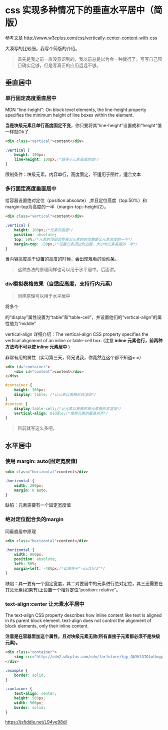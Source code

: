 # css 实现多种情况下的垂直水平居中（简版）
参考文章 http://www.w3cplus.com/css/vertically-center-content-with-css

大漠写的比较细，我写个简版的介绍。

> 首先是我之前一直没意识到的，我以前总是以为会一种就行了，写写自己项目确实足够，但是写真正的应用远远不够。

## 垂直居中

### 单行固定高度垂直居中
MDN "line-height": On block level elements, the line-height property specifies the minimum height of line boxes within the element.

**当是块级元素且单行高度固定不变**，你只要将其“line-height”设置成和“height”值一样就Ok了

```html
<div class="vertical">content</div>
```
```css
.vertical {
	height: 100px;
	line-height: 100px;/*值等于元素高度的值*/
}
```

限制条件：块级元素，内容单行，高度固定，不适用于图片，适合文本

### 多行固定高度垂直居中
给容器设置绝对定位（position:absolute）,并且定位高度（top:50%）和margin-top为高度的一半（margin-top:-height/2）。

```html
<div class="vertical">content</div>
```

```css
.vertical {
	height: 100px;/*元素的高度*/
	position: absolute;
	top: 50%;/*元素的顶部边界离父元素的的位置是父元素高度的一半*/
	margin-top: -50px;/*设置元素顶边负边距，大小为元素高度的一半*/
}
```

当内容高度高于设置的高度的时候，会出现难看的滚动条。

> 这种办法的原理同样也可以用于水平居中。后面讲。

### div模拟表格效果（自适应高度，支持行内元素）

> 同样原理可以用于水平居中

将多个<div>的“display”属性设置为“table”和“table-cell”，并设置他们的“vertical-align”的属性值为“middle”

vertical-align 详细介绍：The vertical-align CSS property specifies the vertical alignment of an inline or table-cell box. (注意 **inline 元素也行，前两种方法均不可以使 inline 元素居中** )

非常有用的属性（实习第三天，师兄说我，你竟然连这个都不知道= =）

```html
<div id="container">
	<div id="content">content</div>
</div>
```

```css
#container {
	height: 300px;
	display: table; /*让元素以表格形式渲染*/
}
#content {
	display:table-cell;/*让元素以表格的单元素格形式渲染*/
	vertical-align: middle;/*使用元素的垂直对齐*/
}
```

> 目前就写这么多吧，

## 水平居中
### 使用 margin: auto(固定宽度值)
```html
<div class="horizontal">content</div>
```

```css
.horizontal {
    width: 200px;
    margin: 0 auto;
}
```
缺陷：元素需要有一个固定宽度值

### 绝对定位配合负的margin
同垂直居中原理

```html
<div class="horizontal">content</div>
```

```css
.horizontal {
    width: 960px;
    position: absolute;
    left: 50%;
    margin-left: -480px;/*此值等于“-width/2”*/
}
```

缺陷：其一要有一个固定宽度，其二对要居中的元素进行绝对定位，其三还需要在其父元素(如果有)上设置一个相对定位“position: relative”。

### text-align:center 让元素水平居中
The text-align CSS property describes how inline content like text is aligned in its parent block element. text-align does not control the alignment of block elements, only their inline content.

**注意是在容器里加这个属性，且对块级元素无效(所有直接子元素都必须不是块级元素)。**

```html
<div class="container">
    <img src="http://cdn2.w3cplus.com/cdn/farfuture/kjp_QAYKlGIQlwtbqga2ZA_t3kt5JqbddjbyHIMm9kU/mtime:1397811294/sites/default/files/w3cplus-weixin.jpg" alt="" />
</div>
```

```css
.example {
    border: solid;
}

.container {
    text-align: center;
    height: 500px;
    width: 500px;
    border: solid;
}

```

https://jsfiddle.net/L94ve98d/
